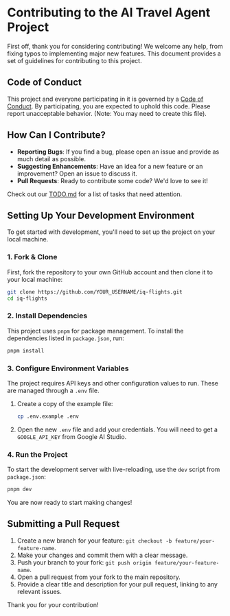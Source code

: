 # Contributing to the AI Travel Agent Project

First off, thank you for considering contributing! We welcome any help, from fixing typos to implementing major new features. This document provides a set of guidelines for contributing to this project.

## Code of Conduct

This project and everyone participating in it is governed by a [Code of Conduct](CODE_OF_CONDUCT.md). By participating, you are expected to uphold this code. Please report unacceptable behavior. (Note: You may need to create this file).

## How Can I Contribute?

-   **Reporting Bugs**: If you find a bug, please open an issue and provide as much detail as possible.
-   **Suggesting Enhancements**: Have an idea for a new feature or an improvement? Open an issue to discuss it.
-   **Pull Requests**: Ready to contribute some code? We'd love to see it!

Check out our [TODO.md](TODO.md) for a list of tasks that need attention.

## Setting Up Your Development Environment

To get started with development, you'll need to set up the project on your local machine.

### 1. Fork & Clone

First, fork the repository to your own GitHub account and then clone it to your local machine:

```bash
git clone https://github.com/YOUR_USERNAME/iq-flights.git
cd iq-flights
```

### 2. Install Dependencies

This project uses `pnpm` for package management. To install the dependencies listed in `package.json`, run:

```bash
pnpm install
```

### 3. Configure Environment Variables

The project requires API keys and other configuration values to run. These are managed through a `.env` file.

1.  Create a copy of the example file:
    ```bash
    cp .env.example .env
    ```
2.  Open the new `.env` file and add your credentials. You will need to get a `GOOGLE_API_KEY` from Google AI Studio.

### 4. Run the Project

To start the development server with live-reloading, use the `dev` script from `package.json`:

```bash
pnpm dev
```

You are now ready to start making changes!

## Submitting a Pull Request

1.  Create a new branch for your feature: `git checkout -b feature/your-feature-name`.
2.  Make your changes and commit them with a clear message.
3.  Push your branch to your fork: `git push origin feature/your-feature-name`.
4.  Open a pull request from your fork to the main repository.
5.  Provide a clear title and description for your pull request, linking to any relevant issues.

Thank you for your contribution!